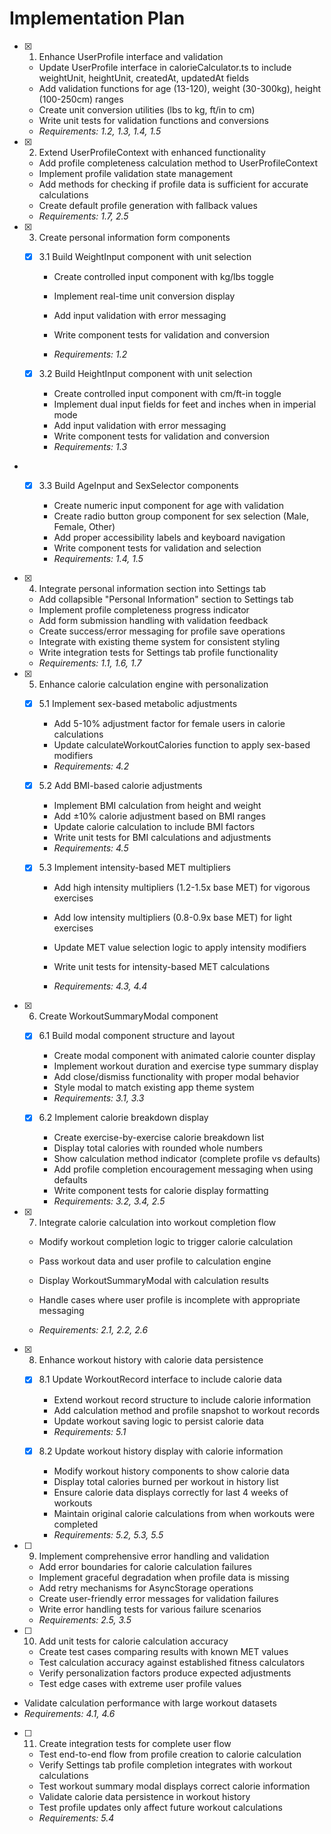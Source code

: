 # Implementation Plan

- [x] 1. Enhance UserProfile interface and validation

  - Update UserProfile interface in calorieCalculator.ts to include weightUnit, heightUnit, createdAt, updatedAt fields
  - Add validation functions for age (13-120), weight (30-300kg), height (100-250cm) ranges
  - Create unit conversion utilities (lbs to kg, ft/in to cm)
  - Write unit tests for validation functions and conversions
  - _Requirements: 1.2, 1.3, 1.4, 1.5_

- [x] 2. Extend UserProfileContext with enhanced functionality







  - Add profile completeness calculation method to UserProfileContext
  - Implement profile validation state management
  - Add methods for checking if profile data is sufficient for accurate calculations
  - Create default profile generation with fallback values
  - _Requirements: 1.7, 2.5_

- [x] 3. Create personal information form components

  - [x] 3.1 Build WeightInput component with unit selection

    - Create controlled input component with kg/lbs toggle
    - Implement real-time unit conversion display

    - Add input validation with error messaging
    - Write component tests for validation and conversion
    - _Requirements: 1.2_

  - [x] 3.2 Build HeightInput component with unit selection

    - Create controlled input component with cm/ft-in toggle
    - Implement dual input fields for feet and inches when in imperial mode
    - Add input validation with error messaging
    - Write component tests for validation and conversion
    - _Requirements: 1.3_

- - [x] 3.3 Build AgeInput and SexSelector components

    - Create numeric input component for age with validation
    - Create radio button group component for sex selection (Male, Female, Other)
    - Add proper accessibility labels and keyboard navigation
    - Write component tests for validation and selection
    - _Requirements: 1.4, 1.5_

- [x] 4. Integrate personal information section into Settings tab

  - Add collapsible "Personal Information" section to Settings tab
  - Implement profile completeness progress indicator
  - Add form submission handling with validation feedback
  - Create success/error messaging for profile save operations
  - Integrate with existing theme system for consistent styling
  - Write integration tests for Settings tab profile functionality
  - _Requirements: 1.1, 1.6, 1.7_

- [x] 5. Enhance calorie calculation engine with personalization




  - [x] 5.1 Implement sex-based metabolic adjustments



    - Add 5-10% adjustment factor for female users in calorie calculations
    - Update calculateWorkoutCalories function to apply sex-based modifiers
    - _Requirements: 4.2_

  - [x] 5.2 Add BMI-based calorie adjustments

    - Implement BMI calculation from height and weight
    - Add ±10% calorie adjustment based on BMI ranges
    - Update calorie calculation to include BMI factors
    - Write unit tests for BMI calculations and adjustments
    - _Requirements: 4.5_

  - [x] 5.3 Implement intensity-based MET multipliers



    - Add high intensity multipliers (1.2-1.5x base MET) for vigorous exercises
    - Add low intensity multipliers (0.8-0.9x base MET) for light exercises
    - Update MET value selection logic to apply intensity modifiers
    - Write unit tests for intensity-based MET calculations

    - _Requirements: 4.3, 4.4_

- [x] 6. Create WorkoutSummaryModal component


  - [x] 6.1 Build modal component structure and layout



    - Create modal component with animated calorie counter display
    - Implement workout duration and exercise type summary display
    - Add close/dismiss functionality with proper modal behavior
    - Style modal to match existing app theme system
    - _Requirements: 3.1, 3.3_

  - [x] 6.2 Implement calorie breakdown display

    - Create exercise-by-exercise calorie breakdown list
    - Display total calories with rounded whole numbers
    - Show calculation method indicator (complete profile vs defaults)
    - Add profile completion encouragement messaging when using defaults
    - Write component tests for calorie display formatting
    - _Requirements: 3.2, 3.4, 2.5_

- [x] 7. Integrate calorie calculation into workout completion flow

  - Modify workout completion logic to trigger calorie calculation

  - Pass workout data and user profile to calculation engine
  - Display WorkoutSummaryModal with calculation results
  - Handle cases where user profile is incomplete with appropriate messaging

  - _Requirements: 2.1, 2.2, 2.6_

- [x] 8. Enhance workout history with calorie data persistence



  - [x] 8.1 Update WorkoutRecord interface to include calorie data



    - Extend workout record structure to include calorie information
    - Add calculation method and profile snapshot to workout records
    - Update workout saving logic to persist calorie data
    - _Requirements: 5.1_


  - [x] 8.2 Update workout history display with calorie information



    - Modify workout history components to show calorie data
    - Display total calories burned per workout in history list
    - Ensure calorie data displays correctly for last 4 weeks of workouts
    - Maintain original calorie calculations from when workouts were completed
    - _Requirements: 5.2, 5.3, 5.5_

- [ ] 9. Implement comprehensive error handling and validation

  - Add error boundaries for calorie calculation failures
  - Implement graceful degradation when profile data is missing
  - Add retry mechanisms for AsyncStorage operations
  - Create user-friendly error messages for validation failures
  - Write error handling tests for various failure scenarios
  - _Requirements: 2.5, 3.5_

- [ ] 10. Add unit tests for calorie calculation accuracy

  - Create test cases comparing results with known MET values
  - Test calculation accuracy against established fitness calculators
  - Verify personalization factors produce expected adjustments
  - Test edge cases with extreme user profile values

 - Validate calculation performance with large workout datasets
  - _Requirements: 4.1, 4.6_

- [ ] 11. Create integration tests for complete user flow

  - Test end-to-end flow from profile creation to calorie calculation
  - Verify Settings tab profile completion integrates with workout calculations
  - Test workout summary modal displays correct calorie information
  - Validate calorie data persistence in workout history
  - Test profile updates only affect future workout calculations
  - _Requirements: 5.4_
